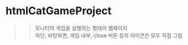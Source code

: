 # htmlCatGameProject
   >> 모니터의 게임을 실행하는 형태의 웹페이지   
   >> 하단, 바탕화면, 게임 내부, close 버튼 등의 아이콘은 모두 직접 그림
